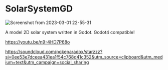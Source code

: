 # SolarSystemGD
![Screenshot from 2023-03-01 22-55-31](https://user-images.githubusercontent.com/816975/222287324-1263ddcb-7904-45a5-ae34-e31f0e588e6d.png)


A model 2D solar system written in Godot. 
Godot4 compatible!

https://youtu.be/n9-4HD7P68o

https://soundcloud.com/pokeparadox/starzzz?si=0ee53e7dceea431ea1f54c768d41c352&utm_source=clipboard&utm_medium=text&utm_campaign=social_sharing
